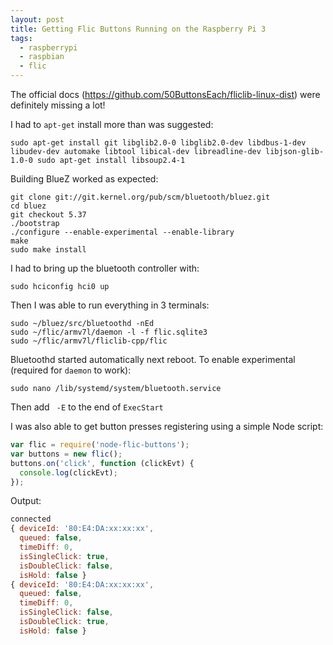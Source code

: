 ```yaml
---
layout: post
title: Getting Flic Buttons Running on the Raspberry Pi 3
tags:
  - raspberrypi
  - raspbian
  - flic
---
```


The official docs (https://github.com/50ButtonsEach/fliclib-linux-dist) were definitely missing a lot!

I had to `apt-get` install more than was suggested:

```
sudo apt-get install git libglib2.0-0 libglib2.0-dev libdbus-1-dev libudev-dev automake libtool libical-dev libreadline-dev libjson-glib-1.0-0 sudo apt-get install libsoup2.4-1
```

Building BlueZ worked as expected:

```
git clone git://git.kernel.org/pub/scm/bluetooth/bluez.git
cd bluez
git checkout 5.37
./bootstrap
./configure --enable-experimental --enable-library
make
sudo make install
```

I had to bring up the bluetooth controller with:

```
sudo hciconfig hci0 up
```

Then I was able to run everything in 3 terminals:

```
sudo ~/bluez/src/bluetoothd -nEd
sudo ~/flic/armv7l/daemon -l -f flic.sqlite3
sudo ~/flic/armv7l/fliclib-cpp/flic
```

Bluetoothd started automatically next reboot. To enable experimental (required for `daemon` to work):

```
sudo nano /lib/systemd/system/bluetooth.service
```

Then add ` -E` to the end of `ExecStart`

I was also able to get button presses registering using a simple Node script:

```js
var flic = require('node-flic-buttons');
var buttons = new flic();
buttons.on('click', function (clickEvt) {
  console.log(clickEvt);
});
```

Output:
```js
connected
{ deviceId: '80:E4:DA:xx:xx:xx',
  queued: false,
  timeDiff: 0,
  isSingleClick: true,
  isDoubleClick: false,
  isHold: false }
{ deviceId: '80:E4:DA:xx:xx:xx',
  queued: false,
  timeDiff: 0,
  isSingleClick: false,
  isDoubleClick: true,
  isHold: false }
```
